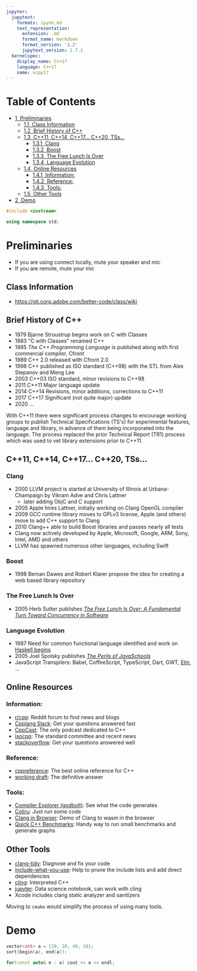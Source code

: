 ```yaml
---
jupyter:
  jupytext:
    formats: ipynb,md
    text_representation:
      extension: .md
      format_name: markdown
      format_version: '1.2'
      jupytext_version: 1.7.1
  kernelspec:
    display_name: C++17
    language: C++17
    name: xcpp17
---
```


<!-- #region slideshow={"slide_type": "skip"} toc=true -->
<h1>Table of Contents<span class="tocSkip"></span></h1>
<div class="toc" style="margin-top: 1em;"><ul class="toc-item"><li><span><a href="#Preliminaries" data-toc-modified-id="Preliminaries-1"><span class="toc-item-num">1&nbsp;&nbsp;</span>Preliminaries</a></span><ul class="toc-item"><li><span><a href="#Class-Information" data-toc-modified-id="Class-Information-1.1"><span class="toc-item-num">1.1&nbsp;&nbsp;</span>Class Information</a></span></li><li><span><a href="#Brief-History-of-C++" data-toc-modified-id="Brief-History-of-C++-1.2"><span class="toc-item-num">1.2&nbsp;&nbsp;</span>Brief History of C++</a></span></li><li><span><a href="#C++11,-C++14,-C++17...-C++20,-TSs..." data-toc-modified-id="C++11,-C++14,-C++17...-C++20,-TSs...-1.3"><span class="toc-item-num">1.3&nbsp;&nbsp;</span>C++11, C++14, C++17... C++20, TSs...</a></span><ul class="toc-item"><li><span><a href="#Clang" data-toc-modified-id="Clang-1.3.1"><span class="toc-item-num">1.3.1&nbsp;&nbsp;</span>Clang</a></span></li><li><span><a href="#Boost" data-toc-modified-id="Boost-1.3.2"><span class="toc-item-num">1.3.2&nbsp;&nbsp;</span>Boost</a></span></li><li><span><a href="#The-Free-Lunch-Is-Over" data-toc-modified-id="The-Free-Lunch-Is-Over-1.3.3"><span class="toc-item-num">1.3.3&nbsp;&nbsp;</span>The Free Lunch Is Over</a></span></li><li><span><a href="#Language-Evolution" data-toc-modified-id="Language-Evolution-1.3.4"><span class="toc-item-num">1.3.4&nbsp;&nbsp;</span>Language Evolution</a></span></li></ul></li><li><span><a href="#Online-Resources" data-toc-modified-id="Online-Resources-1.4"><span class="toc-item-num">1.4&nbsp;&nbsp;</span>Online Resources</a></span><ul class="toc-item"><li><span><a href="#Information:" data-toc-modified-id="Information:-1.4.1"><span class="toc-item-num">1.4.1&nbsp;&nbsp;</span>Information:</a></span></li><li><span><a href="#Reference:" data-toc-modified-id="Reference:-1.4.2"><span class="toc-item-num">1.4.2&nbsp;&nbsp;</span>Reference:</a></span></li><li><span><a href="#Tools:" data-toc-modified-id="Tools:-1.4.3"><span class="toc-item-num">1.4.3&nbsp;&nbsp;</span>Tools:</a></span></li></ul></li><li><span><a href="#Other-Tools" data-toc-modified-id="Other-Tools-1.5"><span class="toc-item-num">1.5&nbsp;&nbsp;</span>Other Tools</a></span></li></ul></li><li><span><a href="#Demo" data-toc-modified-id="Demo-2"><span class="toc-item-num">2&nbsp;&nbsp;</span>Demo</a></span></li></ul></div>
<!-- #endregion -->

```c++ slideshow={"slide_type": "skip"}
#include <iostream>

using namespace std;
```

<!-- #region slideshow={"slide_type": "slide"} -->
# Preliminaries

- If you are using connect locally, mute your speaker and mic
- If you are remote, mute your mic
<!-- #endregion -->

<!-- #region slideshow={"slide_type": "slide"} -->
## Class Information

- https://git.corp.adobe.com/better-code/class/wiki
<!-- #endregion -->

<!-- #region slideshow={"slide_type": "slide"} -->
## Brief History of C++

- 1979 Bjarne Stroustrup begins work on C with Classes
- 1983 "C with Classes" renamed C++
- 1985 _The C++ Programming Language_ is published along with first commercial compiler, Cfront
- 1989 C++ 2.0 released with Cfront 2.0
- 1998 C++ published as ISO standard (C++98) with the STL from Alex Stepanov and Meng Lee
- 2003 C++03 ISO standard, minor revisions to C++98
- 2011 C++11 Major language update
- 2014 C++14 Revisions, minor additions, corrections to C++11
- 2017 C++17 Significant (not quite major) update
- 2020 ...
<!-- #endregion -->

<!-- #region slideshow={"slide_type": "slide"} -->
With C++11 there were significant process changes to encourage working groups to publish Technical Specifications (TS's) for experimental features, language and library, in advance of them being incorporated into the language. The process replaced the prior Technical Report (TR1) process which was used to vet library extensions prior to C++11.
<!-- #endregion -->

<!-- #region slideshow={"slide_type": "slide"} -->
## C++11, C++14, C++17... C++20, TSs...

### Clang

- 2000 LLVM project is started at University of Illinois at Urbana-Champaign by Vikram Adve and Chris Lattner
    - later adding ObjC and C support
- 2005 Apple hires Lattner, initially working on Clang OpenGL compiler
- 2009 GCC runtime library moves to GPLv3 license, Apple (and others) move to add C++ support to Clang
- 2010 Clang++ able to build Boost libraries and passes nearly all tests
- Clang now actively developed by Apple, Microsoft, Google, ARM, Sony, Intel, AMD and others
- LLVM has spawned numerous other languages, including Swift
<!-- #endregion -->

<!-- #region slideshow={"slide_type": "slide"} -->
### Boost

- 1998 Beman Dawes and Robert Klarer propose the idea for creating a web based library repository
<!-- #endregion -->

<!-- #region slideshow={"slide_type": "fragment"} -->
### The Free Lunch Is Over

- 2005 Herb Sutter publishes [_The Free Lunch Is Over: A Fundamental Turn Toward Concurrency in Software_](http://www.gotw.ca/publications/concurrency-ddj.htm)
<!-- #endregion -->

<!-- #region slideshow={"slide_type": "fragment"} -->
### Language Evolution

- 1987 Need for common functional language identified and work on [Haskell begins](http://haskell.cs.yale.edu/wp-content/uploads/2011/02/history.pdf)
- 2005 Joel Spolsky publishes [_The Perils of JavaSchools_](https://www.joelonsoftware.com/2005/12/29/the-perils-of-javaschools-2/)
- JavaScript Transpilers: Babel, CoffeeScript, TypeScript, Dart, GWT, [Elm](http://elm-lang.org/), ...
<!-- #endregion -->

<!-- #region slideshow={"slide_type": "slide"} -->
## Online Resources

### Information:
- [r/cpp](https://www.reddit.com/r/cpp/): Reddit forum to find news and blogs
- [Cpplang Slack](https://cpplang.now.sh/): Get your questions answered fast
- [CppCast](http://cppcast.com/): The only podcast dedicated to C++
- [isocpp](https://isocpp.org/): The standard committee and recent news
- [stackoverflow](https://stackoverflow.com/questions/tagged/c%2B%2B): Get your questions answered well

### Reference:
- [cppreference](http://en.cppreference.com/w/): The best online reference for C++
- [working draft](http://www.open-std.org/jtc1/sc22/wg21/docs/papers/2017/n4700.pdf): The definitive answer
<!-- #endregion -->

<!-- #region slideshow={"slide_type": "slide"} -->
### Tools:
- [Compiler Explorer (godbolt)](https://godbolt.org/): See what the code generates
- [Coliru](http://coliru.stacked-crooked.com/): Just run some code
- [Clang in Browser](https://tbfleming.github.io/cib/): Demo of Clang to wasm in the browser
- [Quick C++ Benchmarks](http://quick-bench.com/): Handy way to run small benchmarks and generate graphs
<!-- #endregion -->

<!-- #region slideshow={"slide_type": "slide"} -->
## Other Tools

- [clang-tidy](http://clang.llvm.org/extra/clang-tidy/): Diagnose and fix your code
- [include-what-you-use](https://include-what-you-use.org/): Help to prune the include lists and add direct dependencies
- [cling](https://root.cern.ch/cling): Interpreted C++
- [jupyter](https://jupyter.org/): Data science notebook, can work with cling
- Xcode includes clang static analyzer and sanitizers
<!-- #endregion -->

<!-- #region slideshow={"slide_type": "fragment"} -->
Moving to `cmake` would simplify the process of using many tools.
<!-- #endregion -->

<!-- #region slideshow={"slide_type": "slide"} -->
# Demo
<!-- #endregion -->

```c++ slideshow={"slide_type": "slide"}
vector<int> a = {30, 20, 40, 10};
sort(begin(a), end(a));
```

```c++ slideshow={"slide_type": "-"}
for(const auto& e : a) cout << e << endl;
```

```c++

```
